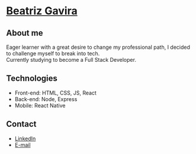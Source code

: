 # <a href="https://www.linkedin.com/in/beatriz-gavira/">Beatriz Gavira</a>

## About me
Eager learner with a great desire to change my professional path, I decided to challenge myself to break into tech.
<br>
Currently studying to become a Full Stack Developer.

## Technologies
- Front-end: HTML, CSS, JS, React
- Back-end: Node, Express
- Mobile: React Native

## Contact
- <a href="https://www.linkedin.com/in/beatriz-gavira/">LinkedIn</a>
- <a href="mailto:biagavirete@gmail.com">E-mail</a>
